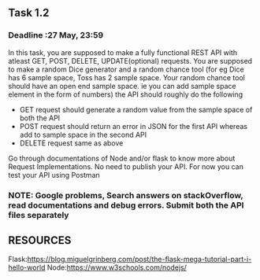 ## Task 1.2

### Deadline :27 May, 23:59

In this task, you are supposed to make a fully functional REST API with atleast GET, POST, DELETE, UPDATE(optional) requests. You are supposed to make a random Dice generator and a random chance tool (for eg Dice has 6 sample space, Toss has 2 sample space. Your random chance tool should have an open end sample space. ie you can add sample space element in the form of numbers) 
the API should roughly do the following
<ul>
  <li>GET request should generate a random value from the sample space of both the API</li>
  <li>POST request should return an error in JSON for the first API whereas add to sample space in the second API</li> 
  <li>DELETE request same as above</li>
  </ul>

Go through documentations of Node and/or flask to know more about Request Implementations. No need to publish your API. For now you can test your API using Postman

### NOTE: Google problems, Search answers on stackOverflow, read documentations and debug errors. Submit both the API files separately 

## RESOURCES

Flask:https://blog.miguelgrinberg.com/post/the-flask-mega-tutorial-part-i-hello-world
Node:https://www.w3schools.com/nodejs/
